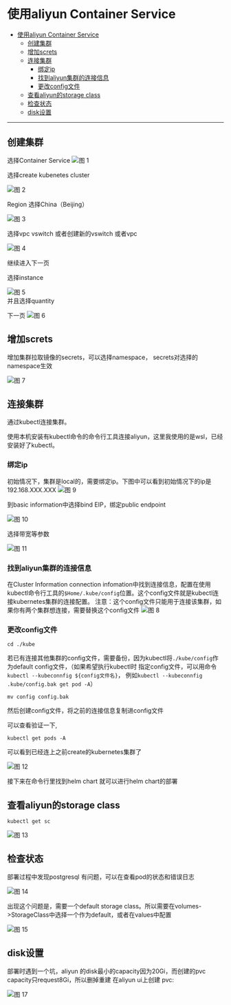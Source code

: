 # 使用aliyun Container Service

- [使用aliyun Container Service](#使用aliyun-container-service)
  - [创建集群](#创建集群)
  - [增加screts](#增加screts)
  - [连接集群](#连接集群)
    - [绑定ip](#绑定ip)
    - [找到aliyun集群的连接信息](#找到aliyun集群的连接信息)
    - [更改config文件](#更改config文件)
  - [查看aliyun的storage class](#查看aliyun的storage-class)
  - [检查状态](#检查状态)
  - [disk设置](#disk设置)

---

## 创建集群

选择Container Service
![图 1](asset_IMG/%20%E4%BD%BF%E7%94%A8Container%20Service%E5%9C%A8Aliyun%E6%90%AD%E5%BB%BAkubenetes%E9%9B%86%E7%BE%A4/IMG_20221207-194029002.png)  

选择create kubenetes cluster

![图 2](asset_IMG/%20%E4%BD%BF%E7%94%A8Container%20Service%E5%9C%A8Aliyun%E6%90%AD%E5%BB%BAkubenetes%E9%9B%86%E7%BE%A4/IMG_20221207-194426581.png)  

Region 选择China（Beijing）

![图 3](asset_IMG/%20%E4%BD%BF%E7%94%A8Container%20Service%E5%9C%A8Aliyun%E6%90%AD%E5%BB%BAkubenetes%E9%9B%86%E7%BE%A4/IMG_20221207-194513592.png)  

选择vpc vswitch 或者创建新的vswitch 或者vpc

![图 4](asset_IMG/%20%E4%BD%BF%E7%94%A8Container%20Service%E5%9C%A8Aliyun%E6%90%AD%E5%BB%BAkubenetes%E9%9B%86%E7%BE%A4/IMG_20221207-230938653.png)  

继续进入下一页

选择instance

![图 5](asset_IMG/%20%E4%BD%BF%E7%94%A8Container%20Service%E5%9C%A8Aliyun%E6%90%AD%E5%BB%BAkubenetes%E9%9B%86%E7%BE%A4/IMG_20221207-231107219.png)  
并且选择quantity

下一页
![图 6](asset_IMG/%20%E4%BD%BF%E7%94%A8Container%20Service%E5%9C%A8Aliyun%E6%90%AD%E5%BB%BAkubenetes%E9%9B%86%E7%BE%A4/IMG_20221207-231218996.png)  

## 增加screts

增加集群拉取镜像的secrets，可以选择namespace， secrets对选择的namespace生效

![图 7](asset_IMG/%20%E4%BD%BF%E7%94%A8Container%20Service%E5%9C%A8Aliyun%E6%90%AD%E5%BB%BAkubenetes%E9%9B%86%E7%BE%A4/IMG_20221207-231922368.png)  

## 连接集群

通过kubectl连接集群。

使用本机安装有kubectl命令的命令行工具连接aliyun，这里我使用的是wsl，已经安装好了kubectl。

### 绑定ip

初始情况下，集群是local的，需要绑定ip。下图中可以看到初始情况下的ip是192.168.XXX.XXX
![图 9](asset_IMG/%20%E4%BD%BF%E7%94%A8Container%20Service%E5%9C%A8Aliyun%E6%90%AD%E5%BB%BAkubenetes%E9%9B%86%E7%BE%A4/IMG_20221210-134434304.png)  

到basic information中选择bind EIP，绑定public endpoint

![图 10](asset_IMG/%20%E4%BD%BF%E7%94%A8Container%20Service%E5%9C%A8Aliyun%E6%90%AD%E5%BB%BAkubenetes%E9%9B%86%E7%BE%A4/IMG_20221210-135010918.png)  

选择带宽等参数

![图 11](asset_IMG/%20%E4%BD%BF%E7%94%A8Container%20Service%E5%9C%A8Aliyun%E6%90%AD%E5%BB%BAkubenetes%E9%9B%86%E7%BE%A4/IMG_20221210-135148585.png)  

### 找到aliyun集群的连接信息

在Cluster Information connection infomation中找到连接信息，配置在使用kubectl命令行工具的`$Home/.kube/config`位置。这个config文件就是kubectl连接kubernetes集群的连接配置。
注意：这个config文件只能用于连接该集群，如果你有两个集群想连接，需要替换这个config文件
![图 8](asset_IMG/%20%E4%BD%BF%E7%94%A8Container%20Service%E5%9C%A8Aliyun%E6%90%AD%E5%BB%BAkubenetes%E9%9B%86%E7%BE%A4/IMG_20221210-134336970.png)  

### 更改config文件

```shell
cd ./kube 
```

若已有连接其他集群的config文件，需要备份，因为kubectl将`./kube/config`作为default config文件，（如果希望执行kubectl时 指定config文件，可以用命令 `kubectl --kubeconnfig ${config文件名}`， 例如`kubectl --kubeconnfig .kube/config.bak get pod -A`）

```shell
mv config config.bak
```

然后创建config文件，将之前的连接信息复制进config文件

可以查看验证一下,

```shell
kubectl get pods -A
```

可以看到已经连上之前create的kubernetes集群了

![图 12](asset_IMG/%20%E4%BD%BF%E7%94%A8Container%20Service%E5%9C%A8Aliyun%E6%90%AD%E5%BB%BAkubenetes%E9%9B%86%E7%BE%A4/IMG_20221210-140609051.png)  

接下来在命令行里找到helm chart 就可以进行helm chart的部署

## 查看aliyun的storage class

```shell
kubectl get sc
```

![图 13](asset_IMG/%20%E4%BD%BF%E7%94%A8Container%20Service%E5%9C%A8Aliyun%E6%90%AD%E5%BB%BAkubenetes%E9%9B%86%E7%BE%A4/IMG_20221210-154626468.png)  

## 检查状态

部署过程中发现postgresql 有问题，可以在查看pod的状态和错误日志

![图 14](asset_IMG/%20%E4%BD%BF%E7%94%A8Container%20Service%E5%9C%A8Aliyun%E6%90%AD%E5%BB%BAkubenetes%E9%9B%86%E7%BE%A4/IMG_20221210-155222248.png)  

出现这个问题是，需要一个default storage class。所以需要在volumes->StorageClass中选择一个作为default，或者在values中配置

![图 15](asset_IMG/%20%E4%BD%BF%E7%94%A8Container%20Service%E5%9C%A8Aliyun%E6%90%AD%E5%BB%BAkubenetes%E9%9B%86%E7%BE%A4/IMG_20221210-155325048.png)  

## disk设置

部署时遇到一个坑，aliyun 的disk最小的capacity因为20Gi，而创建的pvc  capacity只request8Gi，所以删掉重建
在aliyun ui上创建 pvc:

![图 17](asset_IMG/%20%E4%BD%BF%E7%94%A8Container%20Service%E5%9C%A8Aliyun%E6%90%AD%E5%BB%BAkubenetes%E9%9B%86%E7%BE%A4/IMG_20221210-170018670.png)  


